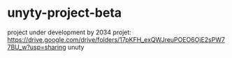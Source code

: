 # unyty-project-beta
project under development by 2034
projet:  https://drive.google.com/drive/folders/17pKFH_exQWJreuPOEO6OjE2sPW77BU_w?usp=sharing
unuty
